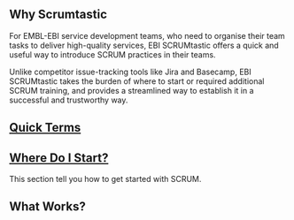 
## Why Scrumtastic

For EMBL-EBI service development teams, who need to organise their team tasks to deliver high-quality services,  EBI SCRUMtastic offers a quick and useful way to introduce SCRUM practices in their teams.

Unlike competitor issue-tracking tools like Jira and Basecamp, EBI SCRUMtastic takes the burden of where to start or required additional SCRUM training, and provides a streamlined way to establish it in a successful and trustworthy way.

## [Quick Terms](scrum_glossary.md)

## [Where Do I Start?](where-do-we-start.md)
This section tell you how to get started with SCRUM.

## What Works?
